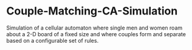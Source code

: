 # Couple-Matching-CA-Simulation
Simulation of a cellular automaton where single men and women roam about a 2-D board of a fixed size and where couples form and separate based on a configurable set of rules.
